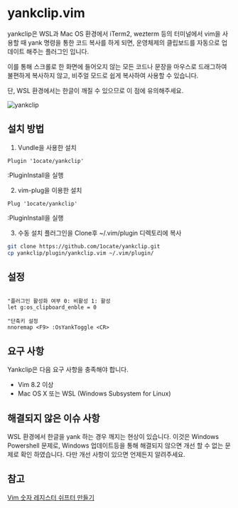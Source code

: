 # yankclip.vim

yankclip은 WSL과 Mac OS 환경에서 iTerm2, wezterm 등의 터미널에서 vim을 사용할 때 yank 명령을 통한 코드 복사를 하게 되면, 운영체제의 클립보드를 자동으로 업데이트 해주는 플러그인 입니다. 

이를 통해 스크롤로 한 화면에 들어오지 않는 모든 코드나 문장을 마우스로 드래그하여 불편하게 복사하지 않고, 비주얼 모드로 쉽게 복사하여 사용할 수 있습니다.


단, WSL 환경에서는 한글이 깨질 수 있으므로 이 점에 유의해주세요.

![yankclip](https://user-images.githubusercontent.com/29521447/202831340-3574ec2f-17dd-4eea-8439-1ffe7ec9b6c9.gif)



## 설치 방법
1. Vundle을 사용한 설치
```vim 
Plugin '1ocate/yankclip'
```
:PluginInstall을 실행

2. vim-plug을 이용한 설치
```vim 
Plug '1ocate/yankclip'
```
:PluginInstall을 실행

3. 수동 설치
플러그인을 Clone후  ~/.vim/plugin 디렉토리에 복사
```bash
git clone https://github.com/1ocate/yankclip.git
cp yankclip/plugin/yankclip.vim ~/.vim/plugin/
```



## 설정
```vim

"플러그인 활성화 여부 0: 비활성 1: 활성
let g:os_clipboard_enble = 0

"단축키 설정 
nnoremap <F9> :OsYankToggle <CR>

```

##  요구 사항
Yankclip은 다음 요구 사항을 충족해야 합니다.

* Vim 8.2 이상
* Mac OS X 또는 WSL (Windows Subsystem for Linux)


## 해결되지 않은 이슈 사항
WSL 환경에서 한글을 yank 하는 경우 깨지는 현상이 있습니다. 이것은 Windows Powershell 문제로, Windows 업데이트등을 통해 해결되지 않으면 개선 할 수 없는 문제로 확인 하였습니다.
다만 개선 사항이 있으면 언제든지 알려주세요.

## 참고
[Vim 숫자 레지스터 쉬프터 만들기](https://johngrib.github.io/wiki/vim/numbered-register-shift/)

